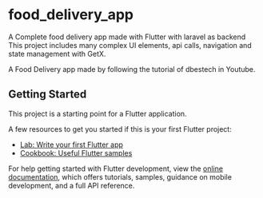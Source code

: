 # food_delivery_app

A Complete food delivery app made with Flutter with laravel as backend
This project includes many complex UI elements, api calls, navigation and state management with GetX.

A Food Delivery app made by following the tutorial of dbestech in Youtube.

## Getting Started

This project is a starting point for a Flutter application.

A few resources to get you started if this is your first Flutter project:

- [Lab: Write your first Flutter app](https://docs.flutter.dev/get-started/codelab)
- [Cookbook: Useful Flutter samples](https://docs.flutter.dev/cookbook)

For help getting started with Flutter development, view the
[online documentation](https://docs.flutter.dev/), which offers tutorials,
samples, guidance on mobile development, and a full API reference.
